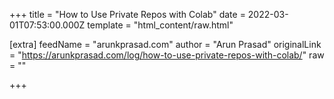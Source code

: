 
+++
title = "How to Use Private Repos with Colab"
date = 2022-03-01T07:53:00.000Z
template = "html_content/raw.html"

[extra]
feedName = "arunkprasad.com"
author = "Arun Prasad"
originalLink = "https://arunkprasad.com/log/how-to-use-private-repos-with-colab/"
raw = ""

+++

